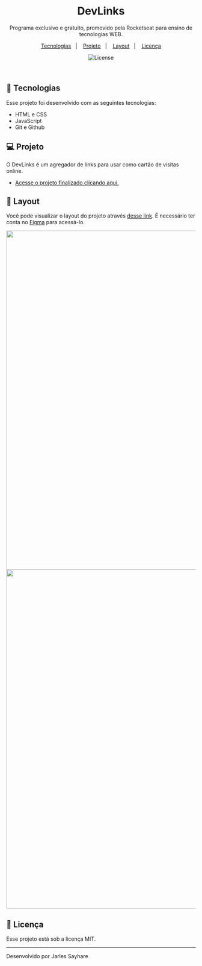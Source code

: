 <h1 align="center"> DevLinks </h1>

<p align="center">
Programa exclusivo e gratuito, promovido pela Rocketseat para ensino de tecnologias WEB. <br/>

<p align="center">
  <a href="#-tecnologias">Tecnologias</a>&nbsp;&nbsp;&nbsp;|&nbsp;&nbsp;&nbsp;
  <a href="#-projeto">Projeto</a>&nbsp;&nbsp;&nbsp;|&nbsp;&nbsp;&nbsp;
  <a href="#-layout">Layout</a>&nbsp;&nbsp;&nbsp;|&nbsp;&nbsp;&nbsp;
  <a href="#memo-licença">Licença</a>
</p>

<p align="center">
  <img alt="License" src="https://img.shields.io/static/v1?label=license&message=MIT&color=49AA26&labelColor=000000">
</p>

<br>

## 🚀 Tecnologias

Esse projeto foi desenvolvido com as seguintes tecnologias:

- HTML e CSS
- JavaScript
- Git e Github

## 💻 Projeto

O DevLinks é um agregador de links para usar como cartão de visitas online.

- [Acesse o projeto finalizado clicando aqui.](https://jarlez.github.io/devlinks)

## 🔖 Layout

Você pode visualizar o layout do projeto através [desse link](https://www.figma.com/community/file/1187422022288947321). É necessário ter conta no [Figma](https://figma.com) para acessá-lo.

<div align="center">
 <img src="https://github.com/Jarlez/devlinks/assets/62815538/942fb1a7-7703-4f81-8b06-0a2cd6f742cc" width="900px"/>
  <img src="https://github.com/Jarlez/devlinks/assets/62815538/d25f0164-7be8-480e-aa8e-f2cd4fbc7c7f" width="900px"/>
  
</div>

## :memo: Licença

Esse projeto está sob a licença MIT.

---

Desenvolvido por Jarles Sayhare

